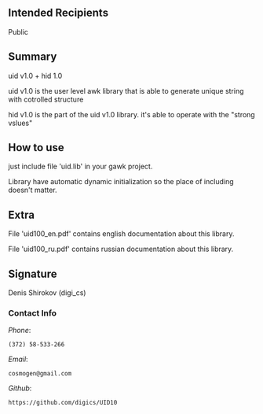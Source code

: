 ﻿## Intended Recipients
Public



## Summary

uid v1.0 + hid 1.0

uid v1.0 is the user level awk library that is able to generate unique string with cotrolled structure

hid v1.0 is the part of the uid v1.0 library. it's able to operate with the "strong vslues" 




## How to use

just include file 'uid.lib' in your gawk project.

Library have automatic dynamic initialization so the place of including doesn't matter.




## Extra

File 'uid100_en.pdf' contains english documentation about this library.

File 'uid100_ru.pdf' contains russian documentation about this library.


## Signature

Denis Shirokov (digi_cs)



### Contact Info

*Phone*:

    (372) 58-533-266

*Email*:

    cosmogen@gmail.com

*Github*:

    https://github.com/digics/UID10



